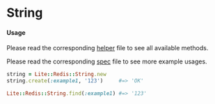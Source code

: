 # String

#### Usage

Please read the corresponding [helper](https://github.com/drexed/lite-redis/blob/master/lib/lite/redis/helpers/string_helper.rb) file to see all available methods.

Please read the corresponding [spec](https://github.com/drexed/lite-redis/blob/master/spec/lite/redis/string_spec.rb) file to see more example usages.

```ruby
string = Lite::Redis::String.new
string.create(:example1, '123')     #=> 'OK'

Lite::Redis::String.find(:example1) #=> '123'
```
